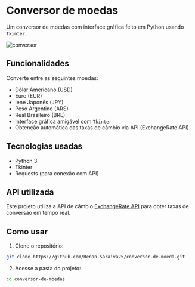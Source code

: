 # Conversor de moedas

Um conversor de moedas com interface gráfica feito em Python usando `Tkinter`.

![conversor](https://github.com/user-attachments/assets/9fd498f8-ee36-44a2-afeb-0d44ebca4709)
## Funcionalidades

Converte entre as seguintes moedas:
  - Dólar Americano (USD)
  - Euro (EUR)
  - Iene Japonês (JPY)
  - Peso Argentino (ARS)
  - Real Brasileiro (BRL)
  - Interface gráfica amigável com `Tkinter`
  - Obtenção automática das taxas de câmbio via API (ExchangeRate API)

## Tecnologias usadas

  - Python 3
  - Tkinter
  - Requests (para conexão com API)
    
## API utilizada
Este projeto utiliza a API de câmbio [ExchangeRate API](https://exchangerate-api.com/) para obter taxas de conversão em tempo real.

## Como usar

1. Clone o repositório:
```bash
git clone https://github.com/Renan-Saraiva25/conversor-de-moeda.git
```
2. Acesse a pasta do projeto:
```bash
cd conversor-de-moedas
